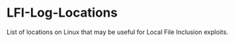 # LFI-Log-Locations

List of locations on Linux that may be useful for Local File Inclusion exploits.
